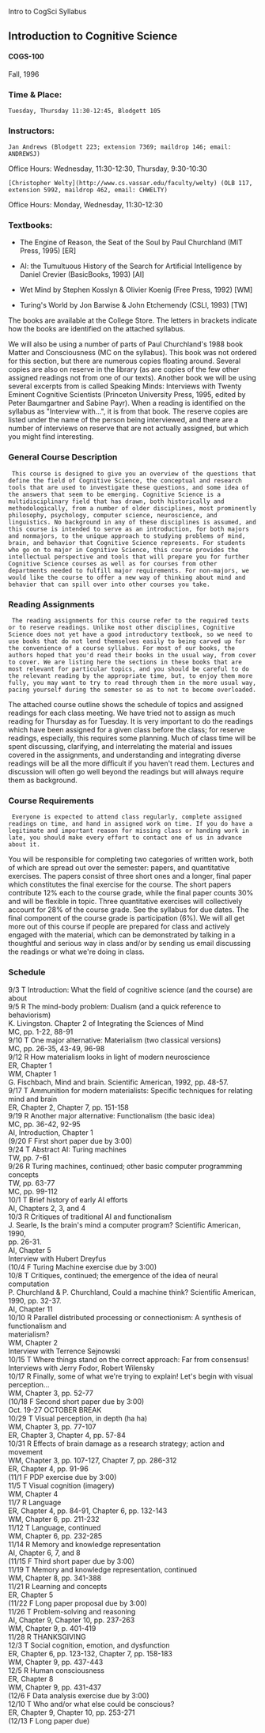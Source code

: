 Intro to CogSci Syllabus

## Introduction to Cognitive Science

#### COGS-100  
Fall, 1996

### Time & Place:

    Tuesday, Thursday 11:30-12:45, Blodgett 105 

### Instructors:

    Jan Andrews (Blodgett 223; extension 7369; maildrop 146; email: ANDREWSJ)  
Office Hours: Wednesday, 11:30-12:30, Thursday, 9:30-10:30

    [Christopher Welty](http://www.cs.vassar.edu/faculty/welty) (OLB 117, extension 5992, maildrop 462, email: CHWELTY)  
Office Hours: Monday, Wednesday, 11:30-12:30

### Textbooks:

    
* The Engine of Reason, the Seat of the Soul by Paul Churchland (MIT Press, 1995) [ER] 

* AI: the Tumultuous History of the Search for Artificial Intelligence by Daniel Crevier (BasicBooks, 1993) [AI] 

* Wet Mind by Stephen Kosslyn & Olivier Koenig (Free Press, 1992) [WM] 

* Turing's World by Jon Barwise & John Etchemendy (CSLI, 1993) [TW] 

The books are available at the College Store. The letters in brackets indicate
how the books are identified on the attached syllabus.

We will also be using a number of parts of Paul Churchland's 1988 book Matter
and Consciousness (MC on the syllabus). This book was not ordered for this
section, but there are numerous copies floating around. Several copies are
also on reserve in the library (as are copies of the few other assigned
readings not from one of our texts). Another book we will be using several
excerpts from is called Speaking Minds: Interviews with Twenty Eminent
Cognitive Scientists (Princeton University Press, 1995, edited by Peter
Baumgartner and Sabine Payr). When a reading is identified on the syllabus as
"Interview with...", it is from that book. The reserve copies are listed under
the name of the person being interviewed, and there are a number of interviews
on reserve that are not actually assigned, but which you might find
interesting.

### General Course Description

     This course is designed to give you an overview of the questions that define the field of Cognitive Science, the conceptual and research tools that are used to investigate these questions, and some idea of the answers that seem to be emerging. Cognitive Science is a multidisciplinary field that has drawn, both historically and methodologically, from a number of older disciplines, most prominently philosophy, psychology, computer science, neuroscience, and linguistics. No background in any of these disciplines is assumed, and this course is intended to serve as an introduction, for both majors and nonmajors, to the unique approach to studying problems of mind, brain, and behavior that Cognitive Science represents. For students who go on to major in Cognitive Science, this course provides the intellectual perspective and tools that will prepare you for further Cognitive Science courses as well as for courses from other departments needed to fulfill major requirements. For non-majors, we would like the course to offer a new way of thinking about mind and behavior that can spill over into other courses you take. 

### Reading Assignments

     The reading assignments for this course refer to the required texts or to reserve readings. Unlike most other disciplines, Cognitive Science does not yet have a good introductory textbook, so we need to use books that do not lend themselves easily to being carved up for the convenience of a course syllabus. For most of our books, the authors hoped that you'd read their books in the usual way, from cover to cover. We are listing here the sections in these books that are most relevant for particular topics, and you should be careful to do the relevant reading by the appropriate time, but, to enjoy them more fully, you may want to try to read through them in the more usual way, pacing yourself during the semester so as to not to become overloaded. 

The attached course outline shows the schedule of topics and assigned readings
for each class meeting. We have tried not to assign as much reading for
Thursday as for Tuesday. It is very important to do the readings which have
been assigned for a given class before the class; for reserve readings,
especially, this requires some planning. Much of class time will be spent
discussing, clarifying, and interrelating the material and issues covered in
the assignments, and understanding and integrating diverse readings will be
all the more difficult if you haven't read them. Lectures and discussion will
often go well beyond the readings but will always require them as background.

### Course Requirements

     Everyone is expected to attend class regularly, complete assigned readings on time, and hand in assigned work on time. If you do have a legitimate and important reason for missing class or handing work in late, you should make every effort to contact one of us in advance about it. 

You will be responsible for completing two categories of written work, both of
which are spread out over the semester: papers, and quantitative exercises.
The papers consist of three short ones and a longer, final paper which
constitutes the final exercise for the course. The short papers contribute 12%
each to the course grade, while the final paper counts 30% and will be
flexible in topic. Three quantitative exercises will collectively account for
28% of the course grade. See the syllabus for due dates. The final component
of the course grade is participation (6%). We will all get more out of this
course if people are prepared for class and actively engaged with the
material, which can be demonstrated by talking in a thoughtful and serious way
in class and/or by sending us email discussing the readings or what we're
doing in class.

### Schedule

9/3 T     Introduction: What the field of cognitive science (and the course)
are about  
9/5 R     The mind-body problem: Dualism (and a quick reference to
behaviorism)  
K. Livingston. Chapter 2 of Integrating the Sciences of Mind  
MC, pp. 1-22, 88-91  
9/10 T     One major alternative: Materialism (two classical versions)  
MC, pp. 26-35, 43-49, 96-98  
9/12 R     How materialism looks in light of modern neuroscience  
ER, Chapter 1  
WM, Chapter 1  
G. Fischbach, Mind and brain. Scientific American, 1992, pp. 48-57.  
9/17 T     Ammunition for modern materialists: Specific techniques for
relating mind and brain  
ER, Chapter 2, Chapter 7, pp. 151-158  
9/19 R     Another major alternative: Functionalism (the basic idea)  
MC, pp. 36-42, 92-95  
AI, Introduction, Chapter 1  
(9/20 F     First short paper due by 3:00)  
9/24 T     Abstract AI: Turing machines  
TW, pp. 7-61  
9/26 R     Turing machines, continued; other basic computer programming
concepts  
TW, pp. 63-77  
MC, pp. 99-112  
10/1 T     Brief history of early AI efforts  
AI, Chapters 2, 3, and 4  
10/3 R     Critiques of traditional AI and functionalism  
J. Searle, Is the brain's mind a computer program? Scientific American, 1990,  
pp. 26-31.  
AI, Chapter 5  
Interview with Hubert Dreyfus  
(10/4 F     Turing Machine exercise due by 3:00)  
10/8 T     Critiques, continued; the emergence of the idea of neural
computation  
P. Churchland & P. Churchland, Could a machine think? Scientific American,  
1990, pp. 32-37.  
AI, Chapter 11  
10/10 R     Parallel distributed processing or connectionism: A synthesis of
functionalism and  
materialism?  
WM, Chapter 2  
Interview with Terrence Sejnowski  
10/15 T     Where things stand on the correct approach: Far from consensus!  
Interviews with Jerry Fodor, Robert Wilensky  
10/17 R     Finally, some of what we're trying to explain! Let's begin with
visual perception...  
WM, Chapter 3, pp. 52-77  
(10/18 F     Second short paper due by 3:00)  
Oct. 19-27     OCTOBER BREAK  
10/29 T     Visual perception, in depth (ha ha)  
WM, Chapter 3, pp. 77-107  
ER, Chapter 3, Chapter 4, pp. 57-84  
10/31 R     Effects of brain damage as a research strategy; action and
movement  
WM, Chapter 3, pp. 107-127, Chapter 7, pp. 286-312  
ER, Chapter 4, pp. 91-96  
(11/1 F     PDP exercise due by 3:00)  
11/5 T     Visual cognition (imagery)  
WM, Chapter 4  
11/7 R     Language  
ER, Chapter 4, pp. 84-91, Chapter 6, pp. 132-143  
WM, Chapter 6, pp. 211-232  
11/12 T     Language, continued  
WM, Chapter 6, pp. 232-285  
11/14 R     Memory and knowledge representation  
AI, Chapter 6, 7, and 8  
(11/15 F     Third short paper due by 3:00)  
11/19 T     Memory and knowledge representation, continued  
WM, Chapter 8, pp. 341-388  
11/21 R     Learning and concepts  
ER, Chapter 5  
(11/22 F     Long paper proposal due by 3:00)  
11/26 T     Problem-solving and reasoning  
AI, Chapter 9, Chapter 10, pp. 237-263  
WM, Chapter 9, p. 401-419  
11/28 R     THANKSGIVING  
12/3 T     Social cognition, emotion, and dysfunction  
ER, Chapter 6, pp. 123-132, Chapter 7, pp. 158-183  
WM, Chapter 9, pp. 437-443  
12/5 R     Human consciousness  
ER, Chapter 8  
WM, Chapter 9, pp. 431-437  
(12/6 F     Data analysis exercise due by 3:00)  
12/10 T     Who and/or what else could be conscious?  
ER, Chapter 9, Chapter 10, pp. 253-271  
(12/13 F     Long paper due)  

